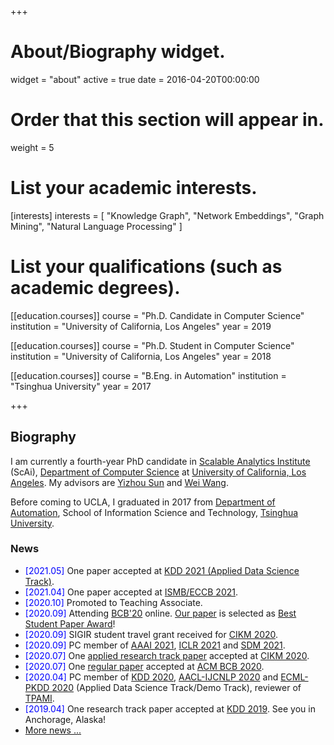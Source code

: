 +++
# About/Biography widget.
widget = "about"
active = true
date = 2016-04-20T00:00:00

# Order that this section will appear in.
weight = 5

# List your academic interests.
[interests]
  interests = [
    "Knowledge Graph",
    "Network Embeddings",
    "Graph Mining",
    "Natural Language Processing"
  ]

# List your qualifications (such as academic degrees).
[[education.courses]]
  course = "Ph.D. Candidate in Computer Science"
  institution = "University of California, Los Angeles"
  year = 2019

[[education.courses]]
  course = "Ph.D. Student in Computer Science"
  institution = "University of California, Los Angeles"
  year = 2018

[[education.courses]]
  course = "B.Eng. in Automation"
  institution = "Tsinghua University"
  year = 2017
 
+++

## Biography

I am currently a fourth-year PhD candidate in [Scalable Analytics Institute](https://scai.cs.ucla.edu/) (ScAi), [Department of Computer Science](https://www.cs.ucla.edu/) at [University of California, Los Angeles](http://www.ucla.edu/). My advisors are [Yizhou Sun](http://web.cs.ucla.edu/~yzsun/) and [Wei Wang](http://web.cs.ucla.edu/~weiwang/).

Before coming to UCLA, I graduated in 2017 from [Department of Automation](http://www.au.tsinghua.edu.cn/publish/auen/index.html), School of Information Science and Technology, [Tsinghua University](http://www.tsinghua.edu.cn/publish/newthu/index.html).

### News
- <span style="color:blue">[2021.05]</span> One paper accepted at [KDD 2021 (Applied Data Science Track)](https://www.kdd.org/kdd2021).
- <span style="color:blue">[2021.04]</span> One paper accepted at [ISMB/ECCB 2021](https://www.iscb.org/ismbeccb2021).
- <span style="color:blue">[2020.10]</span> Promoted to Teaching Associate.
- <span style="color:blue">[2020.09]</span> Attending [BCB'20](https://acm-bcb.org/2020/index.php) online. [Our paper](https://www.haojunheng.com/project/goterm/) is selected as [Best Student Paper Award](https://twitter.com/acm_bcb/status/1309238014967767041?s=20)!
- <span style="color:blue">[2020.09]</span> SIGIR student travel grant received for [CIKM 2020](https://cikm2020.org/).
- <span style="color:blue">[2020.09]</span> PC member of [AAAI 2021](https://aaai.org/Conferences/AAAI-21/), [ICLR 2021](https://iclr.cc/) and [SDM 2021](https://www.siam.org/conferences/cm/conference/sdm21).
- <span style="color:blue">[2020.07]</span> One [applied research track paper](https://www.amazon.science/blog/improving-complementary-product-recommendations) accepted at [CIKM 2020](https://cikm2020.org/).
- <span style="color:blue">[2020.07]</span> One [regular paper](https://www.haojunheng.com/project/goterm/) accepted at [ACM BCB 2020](https://acm-bcb.org/2020/index.php).
- <span style="color:blue">[2020.04]</span> PC member of [KDD 2020](https://www.kdd.org/kdd2020/), [AACL-IJCNLP 2020](http://aacl2020.org/) and [ECML-PKDD 2020](https://ecmlpkdd2020.net/) (Applied Data Science Track/Demo Track), reviewer of [TPAMI](https://ieeexplore.ieee.org/xpl/RecentIssue.jsp?punumber=34).
- <span style="color:blue">[2019.04]</span> One research track paper accepted at [KDD 2019](https://www.kdd.org/kdd2019/). See you in Anchorage, Alaska!
- [More news ...](https://www.haojunheng.com/others/news)